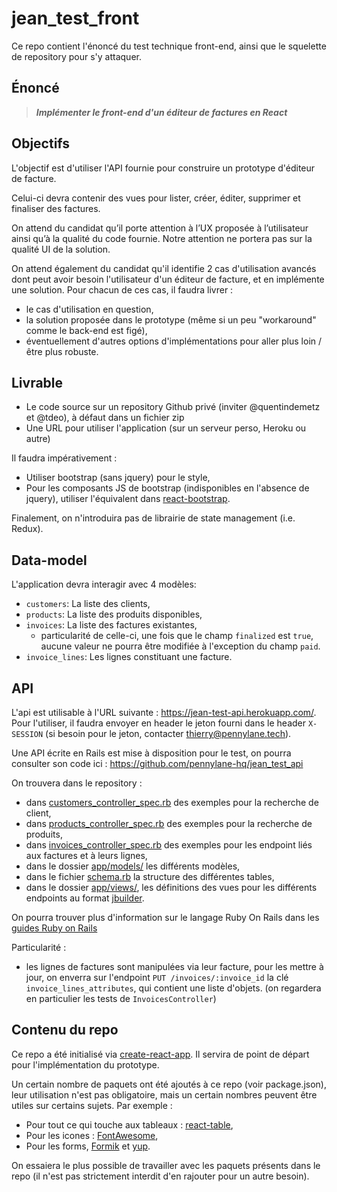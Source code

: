 # jean_test_front

Ce repo contient l'énoncé du test technique front-end, ainsi que le squelette de repository pour s'y attaquer.

## Énoncé

> ***Implémenter le front-end d'un éditeur de factures en React***


## Objectifs

L'objectif est d'utiliser l'API fournie pour construire un prototype d'éditeur de facture.

Celui-ci devra contenir des vues pour lister, créer, éditer, supprimer et finaliser des factures.

On attend du candidat qu’il porte attention à l’UX proposée à l’utilisateur ainsi qu’à la qualité du code fournie. Notre attention ne portera pas sur la qualité UI de la solution.

On attend également du candidat qu'il identifie 2 cas d'utilisation avancés dont peut avoir besoin l'utilisateur d'un éditeur de facture, et en implémente une solution. Pour chacun de ces cas, il faudra livrer :
- le cas d'utilisation en question,
- la solution proposée dans le prototype (même si un peu "workaround" comme le back-end est figé),
- éventuellement d'autres options d'implémentations pour aller plus loin / être plus robuste.


## Livrable

- Le code source sur un repository Github privé (inviter @quentindemetz et @tdeo), à défaut dans un fichier zip
- Une URL pour utiliser l'application (sur un serveur perso, Heroku ou autre)

Il faudra impérativement :
- Utiliser bootstrap (sans jquery) pour le style,
- Pour les composants JS de bootstrap (indisponibles en l'absence de jquery), utiliser l'équivalent dans [react-bootstrap](https://react-bootstrap.github.io/).

Finalement, on n'introduira pas de librairie de state management (i.e. Redux).


## Data-model

L'application devra interagir avec 4 modèles:
- `customers`: La liste des clients,
- `products`: La liste des produits disponibles,
- `invoices`: La liste des factures existantes,
  - particularité de celle-ci, une fois que le champ `finalized` est `true`, aucune valeur ne pourra être modifiée à l'exception du champ `paid`.
- `invoice_lines`: Les lignes constituant une facture.


## API

L'api est utilisable à l'URL suivante : https://jean-test-api.herokuapp.com/. Pour l'utiliser, il faudra envoyer en header le jeton fourni dans le header `X-SESSION` (si besoin pour le jeton, contacter thierry@pennylane.tech).

Une API écrite en Rails est mise à disposition pour le test, on pourra consulter son code ici : https://github.com/pennylane-hq/jean_test_api

On trouvera dans le repository :
- dans [customers_controller_spec.rb](https://github.com/pennylane-hq/jean_test_api/tree/main/spec/requests/customers_controller_spec.rb) des exemples pour la recherche de client,
- dans [products_controller_spec.rb](https://github.com/pennylane-hq/jean_test_api/tree/main/spec/requests/products_controller_spec.rb) des exemples pour la recherche de produits,
- dans [invoices_controller_spec.rb](https://github.com/pennylane-hq/jean_test_api/tree/main/spec/requests/invoices_controller_spec.rb) des exemples pour les endpoint liés aux factures et à leurs lignes,
- dans le dossier [app/models/](https://github.com/pennylane-hq/jean_test_api/tree/main/app/models/) les différents modèles,
- dans le fichier [schema.rb](https://github.com/pennylane-hq/jean_test_api/blob/main/db/schema.rb) la structure des différentes tables,
- dans le dossier [app/views/](https://github.com/pennylane-hq/jean_test_api/tree/main/app/views/), les définitions des vues pour les différents endpoints au format [jbuilder](https://github.com/rails/jbuilder).

On pourra trouver plus d'information sur le langage Ruby On Rails dans les [guides Ruby on Rails](https://guides.rubyonrails.org/v6.0/)

Particularité :
- les lignes de factures sont manipulées via leur facture, pour les mettre à jour, on enverra sur l'endpoint `PUT /invoices/:invoice_id` la clé `invoice_lines_attributes`, qui contient une liste d'objets. (on regardera en particulier les tests de `InvoicesController`)


## Contenu du repo

Ce repo a été initialisé via [create-react-app](https://github.com/facebook/create-react-app). Il servira de point de départ pour l'implémentation du prototype.

Un certain nombre de paquets ont été ajoutés à ce repo (voir package.json), leur utilisation n'est pas obligatoire, mais un certain nombres peuvent être utiles sur certains sujets. Par exemple :
- Pour tout ce qui touche aux tableaux : [react-table](https://react-table.tanstack.com/),
- Pour les icones : [FontAwesome](https://fontawesome.com/how-to-use/on-the-web/using-with/react),
- Pour les forms, [Formik](https://formik.org/docs/overview) et [yup](https://github.com/jquense/yup/).

On essaiera le plus possible de travailler avec les paquets présents dans le repo (il n'est pas strictement interdit d'en rajouter pour un autre besoin).
